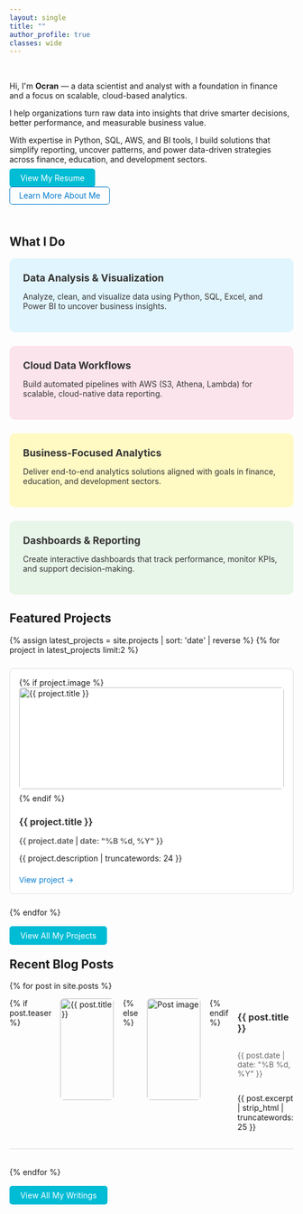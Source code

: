 ```yaml
---
layout: single
title: ""
author_profile: true
classes: wide
---
```


<!-- Hero Section -->
&nbsp;

Hi, I'm **Ocran** — a data scientist and analyst with a foundation in finance and a focus on scalable, cloud-based analytics.

I help organizations turn raw data into insights that drive smarter decisions, better performance, and measurable business value.

With expertise in Python, SQL, AWS, and BI tools, I build solutions that simplify reporting, uncover patterns, and power data-driven strategies across finance, education, and development sectors.

<div style="margin-top: 1rem;">
  <a href="https://drive.google.com/file/d/1DUUEciicVQzL8aN42of_AV_uRFBhouDO/view?usp=sharing"
     class="btn btn--primary"
     target="_blank" rel="noopener">View My Resume</a>

  <a href="/about" 
     class="btn btn--outline">Learn More About Me</a>
</div>

&nbsp;

## What I Do

<div class="service-grid">

  <div class="service-card" style="background-color: #E1F5FE;">
    <h4 class="service-title">Data Analysis & Visualization</h4>
    <p>Analyze, clean, and visualize data using Python, SQL, Excel, and Power BI to uncover business insights.</p>
  </div>

  <div class="service-card" style="background-color: #FCE4EC;">
    <h4 class="service-title">Cloud Data Workflows</h4>
    <p>Build automated pipelines with AWS (S3, Athena, Lambda) for scalable, cloud-native data reporting.</p>
  </div>

  <div class="service-card" style="background-color: #FFF9C4;">
    <h4 class="service-title">Business-Focused Analytics</h4>
    <p>Deliver end-to-end analytics solutions aligned with goals in finance, education, and development sectors.</p>
  </div>

  <div class="service-card" style="background-color: #E8F5E9;">
    <h4 class="service-title">Dashboards & Reporting</h4>
    <p>Create interactive dashboards that track performance, monitor KPIs, and support decision-making.</p>
  </div>

</div>

## Featured Projects

<div class="entries-grid">
  {% assign latest_projects = site.projects | sort: 'date' | reverse %}
  {% for project in latest_projects limit:2 %}
    <div class="card-hover">
      {% if project.image %}
        <img src="{{ project.image | relative_url }}" alt="{{ project.title }}" class="project-image" />
      {% endif %}
      <h3><a href="{{ project.link }}" target="_blank" style="text-decoration: none; color: #333;">{{ project.title }}</a></h3>
      <p class="project-date"><strong>{{ project.date | date: "%B %d, %Y" }}</strong></p>
      <p>{{ project.description | truncatewords: 24 }}</p>
      <a class="project-link" href="{{ project.link }}" target="_blank">View project →</a>
    </div>
  {% endfor %}
</div>

<div style="margin-top: 1.5rem;">
  <a href="/projects" class="btn btn--primary">View All My Projects</a>
</div>

## Recent Blog Posts

{% for post in site.posts %}
<div class="blog-post">
  {% if post.teaser %}
    <img src="{{ post.teaser  | relative_url }}" alt="{{ post.title }}" class="post-image" />
  {% else %}
    <img src="/assets/images/default-thumbnail.png" alt="Post image" class="post-image" />
  {% endif %}
  <div class="post-text">
    <h3><a href="{{ post.url | relative_url }}" style="text-decoration: none; color: #333;">{{ post.title }}</a></h3>
    <p class="post-date">{{ post.date | date: "%B %d, %Y" }}</p>
    <p>{{ post.excerpt | strip_html | truncatewords: 25 }}</p>
  </div>
</div>
{% endfor %}

<div style="margin-top: 1.5rem;">
  <a href="/notes" class="btn btn--primary">View All My Writings</a>
</div>

<style>
  .entries-grid {
    display: grid;
    grid-template-columns: repeat(auto-fit, minmax(280px, 1fr));
    gap: 1.5rem;
    margin-top: 1rem;
  }

  .card-hover {
    border: 1px solid #ddd;
    border-radius: 8px;
    padding: 1rem;
    background-color: #fff;
    transition: all 0.3s ease;
  }

  .card-hover:hover {
    transform: translateY(-4px);
    box-shadow: 0 6px 16px rgba(0, 0, 0, 0.1);
  }

  .project-image, .post-image {
    width: 100%;
    height: 180px;
    object-fit: cover;
    border-radius: 6px;
    margin-bottom: 0.5rem;
  }

  .post-text {
    display: flex;
    flex-direction: column;
    justify-content: center;
  }

  .project-date, .post-date {
    font-size: 0.85rem;
    color: #666;
  }

  .project-link {
    font-size: 0.85rem;
    color: #007ACC;
    text-decoration: none;
    margin-top: 0.5rem;
    display: inline-block;
  }

  .blog-post {
    display: flex;
    flex-direction: row;
    gap: 1rem;
    margin-bottom: 2rem;
    border-bottom: 1px solid #ddd;
    padding-bottom: 1rem;
  }

  @media screen and (max-width: 768px) {
    .blog-post {
      flex-direction: column;
    }
  }

  .service-grid {
    display: grid;
    grid-template-columns: repeat(auto-fit, minmax(300px, 1fr));
    gap: 1.5rem;
    margin-top: 1rem;
  }

  .service-card {
    border-radius: 10px;
    padding: 1.5rem;
    color: #333;
    transition: transform 0.3s ease;
  }

  .service-card:hover {
    transform: translateY(-3px);
    box-shadow: 0 4px 16px rgba(0,0,0,0.1);
  }

  .service-title {
    margin: 0;
    font-size: 1.1rem;
    font-weight: bold;
    margin-bottom: 0.5rem;
  }

  .btn--outline {
    border: 1px solid #007ACC;
    color: #007ACC;
    padding: 0.4rem 1rem;
    border-radius: 5px;
    text-decoration: none;
  }

  .btn--primary {
    background-color: #00BCD4;
    color: white;
    padding: 0.5rem 1.2rem;
    border: none;
    border-radius: 5px;
    text-decoration: none;
  }
</style>
